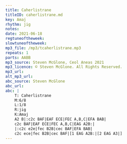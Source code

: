 ```yaml
---
title: Caherlistrane
titleID: caherlistrane.md
key: Amaj
rhythm: jig
notes:
date: 2021-06-18
regtuneoftheweek:
slowtuneoftheweek:
mp3_file: /mp3/tcaherlistrane.mp3
repeats: 1
parts: AABB
mp3_source: Steven McGlone, Ceol Aneas 2021
mp3_licence: © Steven McGlone. All Rights Reserved.
mp3_url:
alt_mp3_url:
abc_source: Steven McGlone
abc_url:
abc: |
    T: Caherlistrane
    M:6/8
    L:1/8
    R:jig
    K:Amaj
    A2 B|:c2c BAF|EAF ECE|FEC A,B,C|EFA BAB|
    c2c BAF|EAF ECE|FEC A,B,C|EAG A2B:|
    |:c2c e2e|fec B2B|cec BAF|EFA BAB|
    c2c ece|fec B2B|cec BAF|[1 EAG A2B:|[2 EAG A3|]
---
```


